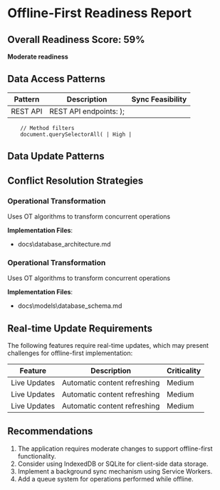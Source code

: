 # Offline-First Readiness Report

## Overall Readiness Score: 59%

**Moderate readiness**

## Data Access Patterns

| Pattern | Description | Sync Feasibility |
|---------|-------------|-----------------|
| REST API | REST API endpoints: );

        // Method filters
        document.querySelectorAll( | High |

## Data Update Patterns


## Conflict Resolution Strategies

### Operational Transformation

Uses OT algorithms to transform concurrent operations 

**Implementation Files**:

- docs\database_architecture.md

### Operational Transformation

Uses OT algorithms to transform concurrent operations 

**Implementation Files**:

- docs\models\database_schema.md

## Real-time Update Requirements

The following features require real-time updates, which may present challenges for offline-first implementation:

| Feature | Description | Criticality |
|---------|-------------|------------|
| Live Updates | Automatic content refreshing | Medium |
| Live Updates | Automatic content refreshing | Medium |
| Live Updates | Automatic content refreshing | Medium |

## Recommendations

 1. The application requires moderate changes to support offline-first functionality.
 2. Consider using IndexedDB or SQLite for client-side data storage.
 3. Implement a background sync mechanism using Service Workers.
 4. Add a queue system for operations performed while offline.
